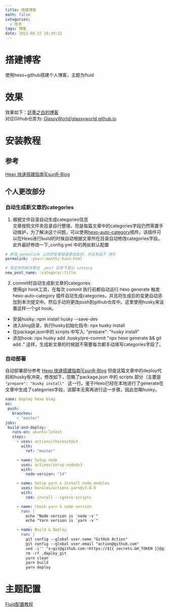```yaml
---
title: 搭建博客
math: false
categories:
  - 技术
tags: 博客
date: 2023-08-22 18:39:22
---
```

# 搭建博客
使用hexo+github搭建个人博客，主题为fluid
# 效果
效果如下：[廷墨之白的博客](glassyworld.github.io)  
对应Github仓库为: [GlassyWorld/glassyworld.github.io](https://github.com/GlassyWorld/glassyworld.github.io)
# 安装教程
## 参考
[Hexo 快速搭建指南|EsunR-Blog](https://blog.esunr.xyz/2022/06/64163235c30f.html#1-%E5%AE%89%E8%A3%85%E4%B8%8E%E4%BD%BF%E7%94%A8-Hexo)  
## 个人更改部分  
### 自动生成新文章的categories
1. 根据文件目录自动生成categories信息  
 文章按照文件夹目录自行整理，但是每篇文章中的categories字段仍然需要手动维护，为了解决这个问题，可以使用[hexo-auto-category](https://github.com/xu-song/hexo-auto-category)插件。该插件可以在Hexo进行build的时候自动根据文章所在目录自动修改categories字段。  
 此外最好修改一下_config.yml 中的两处默认配置  
 ```yaml 
 # 修改 permalink 让你的文章链接更加友好，并且有益于 SEO
 permalink: :year/:month/:hash.html

 # 规定你的新文章在 _post 目录下是以 cateory 
 new_post_name: :category/:title
 ```
2. commit时自动生成新文章的categories  
 使用git hook工具，在每次 commit 执行前都自动运行 hexo generate 触发 hexo-auto-category 插件自动生成categories，并且将生成后的变更自动添加到本次提交中。然后手动将更改push到github仓库中。这里使用husky来设置这样一个git hook。
 * 安装husky: npm install husky --save-dev
 * 进入blog目录，执行husky初始化指令: npx husky install
 * 在package.json中的 scripts 中写入: "prepare": "husky install"
 * 添加hook: npx husky add .husky/pre-commit "npx hexo generate && git add ."
这样，生成新文章的时候就不需要每次都手动填写categories字段了。
### 自动部署
自动部署部分参考 
[Hexo 快速搭建指南|EsunR-Blog](https://blog.esunr.xyz/2022/06/64163235c30f.html#1-%E5%AE%89%E8%A3%85%E4%B8%8E%E4%BD%BF%E7%94%A8-Hexo)
但是这篇文章中的deploy代码和husky有冲突，修改如下，忽略了package.json 中的 scripts 部分（主要是 `"prepare": "husky install" ` 这一行。鉴于Hexo已经在本地进行了generate在文章中生成了categories字段，该脚本无需再进行这一步骤，因此忽略husky。 
 ```yaml
 name: Deploy hexo blog
on:
  push:
    branches:
      - "master"
jobs:
  build-and-deploy:
    runs-on: ubuntu-latest
    steps:
      - uses: actions/checkout@v3
        with:
          ref: "master"

      - name: Setup node
        uses: actions/setup-node@v3
        with:
          node-version: "14"

      - name: Setup yarn & Install node_modules
        uses: borales/actions-yarn@v3.0.0
        with:
          cmd: install --ignore-scripts

      - name: Check yarn & node version
        run: |
          echo "Node version is `node -v`"
          echo "Yarn version is `yarn -v`"

      - name: Build & Deploy
        run: |
          git config --global user.name "GitHub Action"
          git config --global user.email "action@github.com"
          sed -i'' "s~git@github.com:~https://${{ secrets.GH_TOKEN }}@github.com/~" _config.yml
          rm -rf .deploy_git
          yarn clean
          yarn build
          yarn deploy
 ```

# 主题配置
[Fluid配置教程](https://hexo.fluid-dev.com/docs/guide/#%E5%85%B3%E4%BA%8E%E6%8C%87%E5%8D%97)